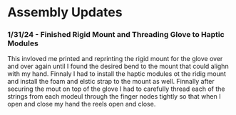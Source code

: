 # Assembly Updates

### 1/31/24 - Finished Rigid Mount and Threading Glove to Haptic Modules
This invloved me printed and reprinting the rigid mount for the glove over and over again until I found the desired bend to the mount that could alighn with my hand. Finnaly I had to install the haptic modules ot the ridig mount and install the foam and elstic strap to the mount as well. Finnally after securing the mout on top of the glove I had to carefully thread each of the strings from each modeul through the finger nodes tightly so that when I open and close my hand the reels open and close.


